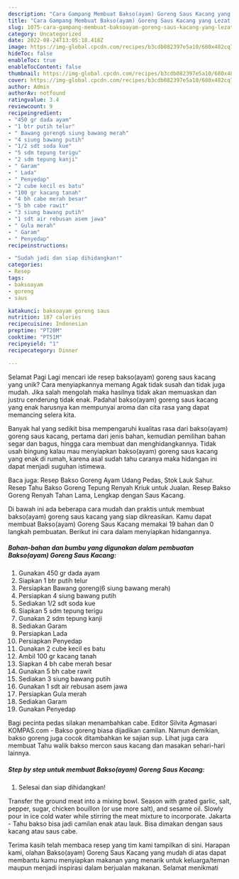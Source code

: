 ```yaml
---
description: "Cara Gampang Membuat Bakso(ayam) Goreng Saus Kacang yang Lezat, Sempurna"
title: "Cara Gampang Membuat Bakso(ayam) Goreng Saus Kacang yang Lezat, Sempurna"
slug: 1075-cara-gampang-membuat-baksoayam-goreng-saus-kacang-yang-lezat-sempurna
category: Uncategorized
date: 2022-08-24T13:05:18.418Z
image: https://img-global.cpcdn.com/recipes/b3cdb082397e5a10/680x482cq70/baksoayam-goreng-saus-kacang-foto-resep-utama.jpg
hideToc: false
enableToc: true
enableTocContent: false
thumbnail: https://img-global.cpcdn.com/recipes/b3cdb082397e5a10/680x482cq70/baksoayam-goreng-saus-kacang-foto-resep-utama.jpg
cover: https://img-global.cpcdn.com/recipes/b3cdb082397e5a10/680x482cq70/baksoayam-goreng-saus-kacang-foto-resep-utama.jpg
author: Admin
authorAv: notfound
ratingvalue: 3.4
reviewcount: 9
recipeingredient:
- "450 gr dada ayam"
- "1 btr putih telur"
- " Bawang goreng6 siung bawang merah"
- "4 siung bawang putih"
- "1/2 sdt soda kue"
- "5 sdm tepung terigu"
- "2 sdm tepung kanji"
- " Garam"
- " Lada"
- " Penyedap"
- "2 cube kecil es batu"
- "100 gr kacang tanah"
- "4 bh cabe merah besar"
- "5 bh cabe rawit"
- "3 siung bawang putih"
- "1 sdt air rebusan asem jawa"
- " Gula merah"
- " Garam"
- " Penyedap"
recipeinstructions:

- "Sudah jadi dan siap dihidangkan!"
categories:
- Resep
tags:
- baksoayam
- goreng
- saus

katakunci: baksoayam goreng saus 
nutrition: 187 calories
recipecuisine: Indonesian
preptime: "PT20M"
cooktime: "PT51M"
recipeyield: "1"
recipecategory: Dinner

---
```



Selamat Pagi Lagi mencari ide resep bakso(ayam) goreng saus kacang yang unik? Cara menyiapkannya memang Agak tidak susah dan tidak juga mudah. Jika salah mengolah maka hasilnya tidak akan memuaskan dan justru cenderung tidak enak. Padahal bakso(ayam) goreng saus kacang yang enak harusnya kan mempunyai aroma dan cita rasa yang dapat memancing selera kita.


Banyak hal yang sedikit bisa mempengaruhi kualitas rasa dari bakso(ayam) goreng saus kacang, pertama dari jenis bahan, kemudian pemilihan bahan segar dan bagus, hingga cara membuat dan menghidangkannya. Tidak usah bingung kalau mau menyiapkan bakso(ayam) goreng saus kacang yang enak di rumah, karena asal sudah tahu caranya maka hidangan ini dapat menjadi suguhan istimewa.

Baca juga: Resep Bakso Goreng Ayam Udang Pedas, Stok Lauk Sahur. Resep Tahu Bakso Goreng Tepung Renyah Kriuk untuk Jualan. Resep Bakso Goreng Renyah Tahan Lama, Lengkap dengan Saus Kacang.


Di bawah ini ada beberapa cara mudah dan praktis untuk membuat bakso(ayam) goreng saus kacang yang siap dikreasikan. Kamu dapat membuat Bakso(ayam) Goreng Saus Kacang memakai 19 bahan dan 0 langkah pembuatan. Berikut ini cara dalam menyiapkan hidangannya.

<!--inarticleads1-->

##### Bahan-bahan dan bumbu yang digunakan dalam pembuatan Bakso(ayam) Goreng Saus Kacang:

1. Gunakan 450 gr dada ayam
1. Siapkan 1 btr putih telur
1. Persiapkan  Bawang goreng(6 siung bawang merah)
1. Persiapkan 4 siung bawang putih
1. Sediakan 1/2 sdt soda kue
1. Siapkan 5 sdm tepung terigu
1. Gunakan 2 sdm tepung kanji
1. Sediakan  Garam
1. Persiapkan  Lada
1. Persiapkan  Penyedap
1. Gunakan 2 cube kecil es batu
1. Ambil 100 gr kacang tanah
1. Siapkan 4 bh cabe merah besar
1. Gunakan 5 bh cabe rawit
1. Sediakan 3 siung bawang putih
1. Gunakan 1 sdt air rebusan asem jawa
1. Persiapkan  Gula merah
1. Sediakan  Garam
1. Gunakan  Penyedap


Bagi pecinta pedas silakan menambahkan cabe. Editor Silvita Agmasari KOMPAS.com - Bakso goreng biasa dijadikan camilan. Namun demikian, bakso goreng juga cocok ditambahkan ke sajian sup. Lihat juga cara membuat Tahu walik bakso mercon saus kacang dan masakan sehari-hari lainnya. 

<!--inarticleads2-->

##### Step by step untuk membuat Bakso(ayam) Goreng Saus Kacang:


1. Selesai dan siap dihidangkan!

Transfer the ground meat into a mixing bowl. Season with grated garlic, salt, pepper, sugar, chicken bouillon (or use more salt), and sesame oil. Slowly pour in ice cold water while stirring the meat mixture to incorporate. Jakarta - Tahu bakso bisa jadi camilan enak atau lauk. Bisa dimakan dengan saus kacang atau saus cabe. 

Terima kasih telah membaca resep yang tim kami tampilkan di sini. Harapan kami, olahan Bakso(ayam) Goreng Saus Kacang yang mudah di atas dapat membantu kamu menyiapkan makanan yang menarik untuk keluarga/teman maupun menjadi inspirasi dalam berjualan makanan. Selamat menikmati
